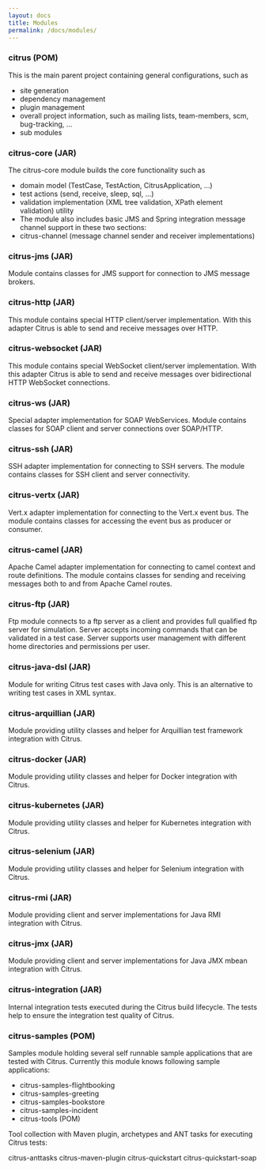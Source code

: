 ```yaml
---
layout: docs
title: Modules
permalink: /docs/modules/
---
```


### citrus (POM)

This is the main parent project containing general configurations, such as

- site generation
- dependency management
- plugin management
- overall project information, such as mailing lists, team-members, scm, bug-tracking, ...
- sub modules

### citrus-core (JAR)

The citrus-core module builds the core functionality such as

- domain model (TestCase, TestAction, CitrusApplication, ...)
- test actions (send, receive, sleep, sql, ...)
- validation implementation (XML tree validation, XPath element validation) utility
- The module also includes basic JMS and Spring integration message channel support in these two sections:
- citrus-channel (message channel sender and receiver implementations)

### citrus-jms (JAR)

Module contains classes for JMS support for connection to JMS message brokers.

### citrus-http (JAR)

This module contains special HTTP client/server implementation. With this adapter Citrus is able to send and receive 
messages over HTTP.

### citrus-websocket (JAR)

This module contains special WebSocket client/server implementation. With this adapter Citrus is able to send and receive 
messages over bidirectional HTTP WebSocket connections.

### citrus-ws (JAR)

Special adapter implementation for SOAP WebServices. Module contains classes for SOAP client and server connections over 
SOAP/HTTP.

### citrus-ssh (JAR)

SSH adapter implementation for connecting to SSH servers. The module contains classes for SSH client and server connectivity.

### citrus-vertx (JAR)

Vert.x adapter implementation for connecting to the Vert.x event bus. The module contains classes for accessing the event 
bus as producer or consumer.

### citrus-camel (JAR)

Apache Camel adapter implementation for connecting to camel context and route definitions. The module contains classes 
for sending and receiving messages both to and from Apache Camel routes.

### citrus-ftp (JAR)

Ftp module connects to a ftp server as a client and provides full qualified ftp server for simulation. Server accepts 
incoming commands that can be validated in a test case. Server supports user management with different home directories 
and permissions per user.

### citrus-java-dsl (JAR)

Module for writing Citrus test cases with Java only. This is an alternative to writing test cases in XML syntax.

### citrus-arquillian (JAR)

Module providing utility classes and helper for Arquillian test framework integration with Citrus.

### citrus-docker (JAR)

Module providing utility classes and helper for Docker integration with Citrus.

### citrus-kubernetes (JAR)

Module providing utility classes and helper for Kubernetes integration with Citrus.

### citrus-selenium (JAR)

Module providing utility classes and helper for Selenium integration with Citrus.

### citrus-rmi (JAR)

Module providing client and server implementations for Java RMI integration with Citrus.

### citrus-jmx (JAR)

Module providing client and server implementations for Java JMX mbean integration with Citrus.

### citrus-integration (JAR)

Internal integration tests executed during the Citrus build lifecycle. The tests help to ensure the integration test 
quality of Citrus.

### citrus-samples (POM)

Samples module holding several self runnable sample applications that are tested with Citrus. Currently this module 
knows following sample applications:

- citrus-samples-flightbooking
- citrus-samples-greeting
- citrus-samples-bookstore
- citrus-samples-incident
- citrus-tools (POM)

Tool collection with Maven plugin, archetypes and ANT tasks for executing Citrus tests:

citrus-anttasks
citrus-maven-plugin
citrus-quickstart
citrus-quickstart-soap